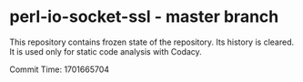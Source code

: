 # perl-io-socket-ssl - master branch

This repository contains frozen state of the repository.
Its history is cleared. It is used only for static code
analysis with Codacy.

Commit Time: 1701665704